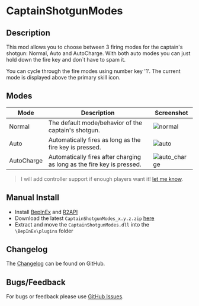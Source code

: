 # CaptainShotgunModes

## Description

This mod allows you to choose between 3 firing modes for the captain's shotgun: Normal, Auto and AutoCharge. With both auto modes you can just hold down the fire key and don´t have to spam it.

You can cycle through the fire modes using number key '1'. The current mode is displayed above the primary skill icon.

## Modes

| Mode       | Description | Screenshot |
|------------|-------------|------------|
| Normal     | The default mode/behavior of the captain's shotgun. | ![normal](https://raw.githubusercontent.com/Vl4dimyr/CaptainShotgunModes/master/images/sc_normal.jpg)
| Auto       | Automatically fires as long as the fire key is pressed. | ![auto](https://raw.githubusercontent.com/Vl4dimyr/CaptainShotgunModes/master/images/sc_auto.jpg)
| AutoCharge | Automatically fires after charging as long as the fire key is pressed. | ![auto_charge](https://raw.githubusercontent.com/Vl4dimyr/CaptainShotgunModes/master/images/sc_auto_charge.jpg)

> I will add controller support if enough players want it! [let me know](https://github.com/Vl4dimyr/CaptainShotgunModes/issues/1).

## Manual Install

- Install [BepInEx](https://thunderstore.io/package/bbepis/BepInExPack/) and [R2API](https://thunderstore.io/package/tristanmcpherson/R2API/)
- Download the latest `CaptainShotgunModes_x.y.z.zip` [here](https://thunderstore.io/package/Vl4dimyr/CaptainShotgunModes/)
- Extract and move the `CaptainShotgunModes.dll` into the `\BepInEx\plugins` folder

## Changelog

The [Changelog](https://github.com/Vl4dimyr/CaptainShotgunModes/blob/master/CHANGELOG.md) can be found on GitHub.

## Bugs/Feedback

For bugs or feedback please use [GitHub Issues](https://github.com/Vl4dimyr/CaptainShotgunModes/issues).
